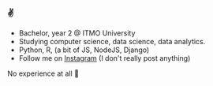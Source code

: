 ### :v:

- Bachelor, year 2 @ ITMO University 
- Studying computer science, data science, data analytics. 
- Python, R, (a bit of JS, NodeJS, Django)
- Follow me on [Instagram](https://www.instagram.com/nesterenkojul) (I don't really post anything)

No experience at all :no_good:
